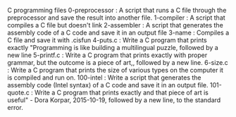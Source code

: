 C programming files
0-preprocessor : A script that runs a C file through the preprocessor and save the result into another file.
1-compiler : A script that compiles a C file but doesn't link
2-assembler : A script that generates the assembly code of a C code and save it in an output file
3-name : Compiles a C file and save it with .cisfun
4-puts.c : Write a C program that prints exactly "Programming is like building a multilingual puzzle, followed by a new line
5-printf.c : Write a C program that prints exactly with proper grammar, but the outcome is a piece of art,, followed by a new line.
6-size.c : Write a C program that prints the size of various types on the computer it is compiled and run on.
100-intel : Write a script that generates the assembly code (Intel syntax) of a C code and save it in an output file.
101-quote.c : Write a C program that prints exactly and that piece of art is useful" - Dora Korpar, 2015-10-19, followed by a new line, to the standard error.

